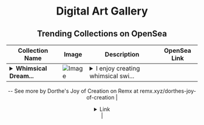 <div align="center">

# Digital Art Gallery

## Trending Collections on OpenSea

| Collection Name                       | Image                                                                                     | Description                       | OpenSea Link                                                                                          |
|---------------------------------------|-------------------------------------------------------------------------------------------|-----------------------------------|--------------------------------------------------------------------------------------------------------|
| **<details><summary>Whimsical Dream...</summary>Whimsical Dreams</details>** | ![Image](https://i.seadn.io/s/raw/files/0cf16574901e07da92ce1ee4147789cc.png?w=500&auto=format?w=200&auto=format) | <details><summary>I enjoy creating whimsical swi...</summary>I enjoy creating whimsical swirls and this piece was no exception. Created in Infinite Painter in 2023.
--
See more by Dorthe's Joy of Creation  on Remx at remx.xyz/dorthes-joy-of-creation</details> | <details><summary>Link</summary>[Whimsical Dreams](https://opensea.io/collection/whimsical-dreams-8)</details> |

</div>